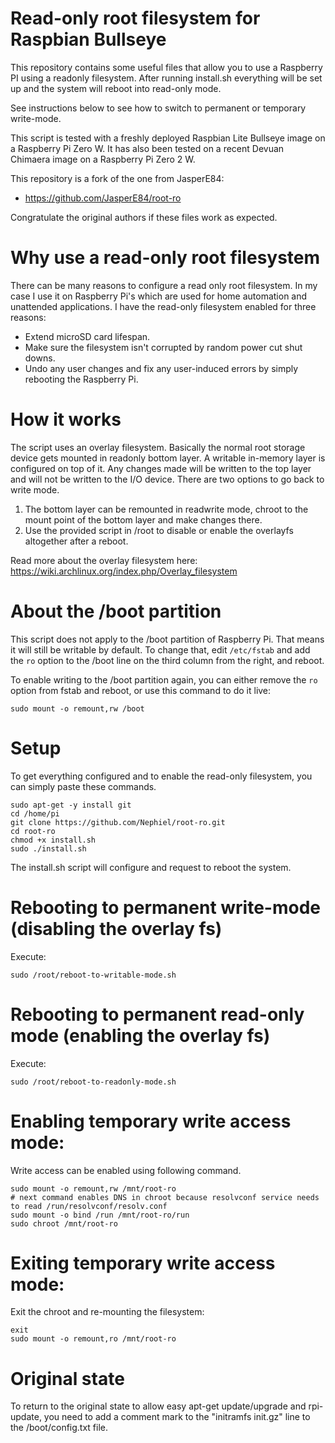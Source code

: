 Read-only root filesystem for Raspbian Bullseye
============================================
This repository contains some useful files that allow you to use a Raspberry PI using a readonly filesystem.
After running install.sh everything will be set up and the system will reboot into read-only mode.

See instructions below to see how to switch to permanent or temporary write-mode.

This script is tested with a freshly deployed Raspbian Lite Bullseye image on a Raspberry Pi Zero W. It has also been tested on a recent Devuan Chimaera image on a Raspberry Pi Zero 2 W.

This repository is a fork of the one from JasperE84:
- https://github.com/JasperE84/root-ro

Congratulate the original authors if these files work as expected. 

Why use a read-only root filesystem
=====
There can be many reasons to configure a read only root filesystem. In my case I use it on Raspberry Pi's which are used for home automation and unattended applications. I have the read-only filesystem enabled for three reasons:
- Extend microSD card lifespan.
- Make sure the filesystem isn't corrupted by random power cut shut downs.
- Undo any user changes and fix any user-induced errors by simply rebooting the Raspberry Pi.

How it works
====
The script uses an overlay filesystem. Basically the normal root storage device gets mounted in readonly bottom layer. A writable in-memory layer is configured on top of it. Any changes made will be written to the top layer and will not be written to the I/O device. There are two options to go back to write mode.
1. The bottom layer can be remounted in readwrite mode, chroot to the mount point of the bottom layer and make changes there.
2. Use the provided script in /root to disable or enable the overlayfs altogether after a reboot.

Read more about the overlay filesystem here: https://wiki.archlinux.org/index.php/Overlay_filesystem

About the /boot partition
====
This script does not apply to the /boot partition of Raspberry Pi. That means it will still be writable by default. To change that, edit `/etc/fstab` and add the `ro` option to the /boot line on the third column from the right, and reboot.

To enable writing to the /boot partition again, you can either remove the `ro` option from fstab and reboot, or use this command to do it live:
```
sudo mount -o remount,rw /boot
```

Setup
=====
To get everything configured and to enable the read-only filesystem, you can simply paste these commands.
```
sudo apt-get -y install git
cd /home/pi
git clone https://github.com/Nephiel/root-ro.git
cd root-ro
chmod +x install.sh
sudo ./install.sh
```
The install.sh script will configure and request to reboot the system.

Rebooting to permanent write-mode (disabling the overlay fs)
============
Execute: 
```
sudo /root/reboot-to-writable-mode.sh
```

Rebooting to permanent read-only mode (enabling the overlay fs)
============
Execute: 
```
sudo /root/reboot-to-readonly-mode.sh
```

Enabling temporary write access mode:
============
Write access can be enabled using following command.
```
sudo mount -o remount,rw /mnt/root-ro
# next command enables DNS in chroot because resolvconf service needs to read /run/resolvconf/resolv.conf
sudo mount -o bind /run /mnt/root-ro/run
sudo chroot /mnt/root-ro
```


Exiting temporary write access mode:
===============
Exit the chroot and re-mounting the filesystem:
```
exit
sudo mount -o remount,ro /mnt/root-ro
```

Original state
==============
To return to the original state to allow easy apt-get update/upgrade and rpi-update, you need to add a comment mark to the "initramfs init.gz" line to the /boot/config.txt file.
